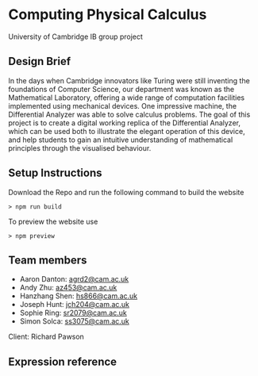 # Computing Physical Calculus
University of Cambridge IB group project

## Design Brief
In the days when Cambridge innovators like Turing were still inventing the
foundations of Computer Science, our department was known as the Mathematical
Laboratory, offering a wide range of computation facilities implemented using
mechanical devices. One impressive machine, the Differential Analyzer was able
to solve calculus problems. The goal of this project is to create a digital working
replica of the Differential Analyzer, which can be used both to illustrate the
elegant operation of this device, and help students to gain an intuitive understanding
of mathematical principles through the visualised behaviour.

## Setup Instructions
Download the Repo and run the following command to build the website
```shell
> npm run build
```

To preview the website use
```shell
> npm preview
```

## Team members
- Aaron Danton:  agrd2@cam.ac.uk
- Andy Zhu:      az453@cam.ac.uk
- Hanzhang Shen: hs866@cam.ac.uk
- Joseph Hunt:   jch204@cam.ac.uk
- Sophie Ring:   sr2079@cam.ac.uk
- Simon Solca:   ss3075@cam.ac.uk

Client: Richard Pawson

## Expression reference

